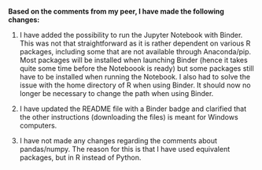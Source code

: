 **Based on the comments from my peer, I have made the following changes:**
1. I have added the possibility to run the Jupyter Notebook with Binder. This was not that straightforward as it is rather dependent on various R packages, including some that are not available through Anaconda/pip.  Most packages will be installed when launching Binder (hence it takes quite some time before the Noteboook is ready) but some packages still have to be installed when running the Notebook. I also had to solve the issue with the home directory of R when using Binder. It should now no longer be necessary to change the path when using Binder.

2. I have updated the README file with a Binder badge and clarified that the other instructions (downloading the files) is meant for Windows computers.

3. I have not made any changes regarding the comments about pandas/numpy. The reason for this is that I have used equivalent packages, but in R instead of Python.
